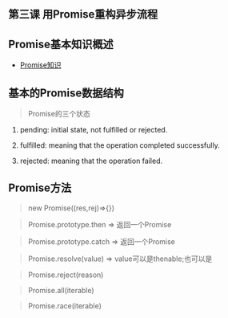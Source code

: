 
## 第三课 用Promise重构异步流程


## Promise基本知识概述

- [Promise知识](https://developer.mozilla.org/en-US/docs/Web/JavaScript/Reference/Global_Objects/Promise)


## 基本的Promise数据结构

> Promise的三个状态

1. pending: initial state, not fulfilled or rejected.

2. fulfilled: meaning that the operation completed successfully.

3. rejected: meaning that the operation failed.


## Promise方法

> new Promise((res,rej)=>{})

> Promise.prototype.then  => 返回一个Promise

> Promise.prototype.catch  => 返回一个Promise

> Promise.resolve(value) => value可以是thenable;也可以是

> Promise.reject(reason)

> Promise.all(iterable)

> Promise.race(iterable)